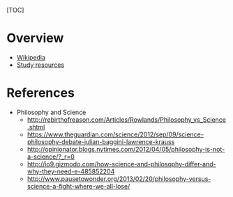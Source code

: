 [TOC]

# Overview
- [Wikipedia](https://en.wikipedia.org/wiki/Philosophy)
- [Study resources](http://www.philosophypages.com/)

# References
- Philosophy and Science
	+ http://rebirthofreason.com/Articles/Rowlands/Philosophy_vs_Science.shtml
	+ https://www.theguardian.com/science/2012/sep/09/science-philosophy-debate-julian-baggini-lawrence-krauss
	+ http://opinionator.blogs.nytimes.com/2012/04/05/philosophy-is-not-a-science/?_r=0
	+ http://io9.gizmodo.com/how-science-and-philosophy-differ-and-why-they-need-e-485852204
	+ http://www.pausetowonder.org/2013/02/20/philosophy-versus-science-a-fight-where-we-all-lose/

[1]: https://en.wikipedia.org/wiki/Confucianism "Confucianism"
[2]: https://en.wikipedia.org/wiki/Legalism_(Chinese_philosophy) "Wikipedia - Legalism"
